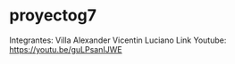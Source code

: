 # proyectog7
Integrantes: Villa Alexander
             Vicentin Luciano
Link Youtube: https://youtu.be/guLPsanIJWE
